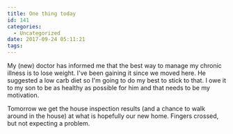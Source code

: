 ```yaml
---
title: One thing today
id: 141
categories:
  - Uncategorized
date: 2017-09-24 05:11:21
tags:
---
```


My (new) doctor has informed me that the best way to manage my chronic illness is to lose weight. I've been gaining it since we moved here. He suggested a low carb diet so I'm going to do my best to stick to that. I owe it to my son to be as healthy as possible for him and that needs to be my motivation.

Tomorrow we get the house inspection results (and a chance to walk around in the house) at what is hopefully our new home. Fingers crossed, but not expecting a problem.